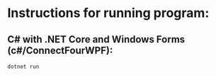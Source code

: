 # Instructions for running program:

## C# with .NET Core and Windows Forms (c#/ConnectFourWPF):
```
dotnet run
```
